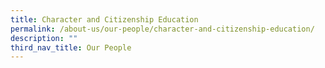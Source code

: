 ```yaml
---
title: Character and Citizenship Education
permalink: /about-us/our-people/character-and-citizenship-education/
description: ""
third_nav_title: Our People
---
```

